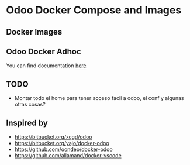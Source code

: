 # Odoo Docker Compose and Images

## Docker Images

## Odoo Docker Adhoc

You can find documentation [here](https://docs.google.com/document/d/1VJW9-nA6Tsf8sFt7-19y_MjUsXMZt6kXoXYINbnBdEA/preview)

## TODO

* Montar todo el home para tener acceso facil a odoo, el conf y algunas otras cosas?


## Inspired by

* https://bitbucket.org/xcgd/odoo
* https://bitbucket.org/yajo/docker-odoo
* https://github.com/oondeo/docker-odoo
* https://github.com/allamand/docker-vscode

